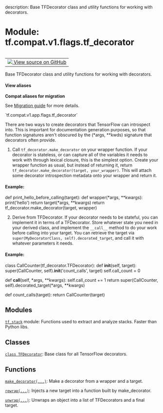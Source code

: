description: Base TFDecorator class and utility functions for working with decorators.

<div itemscope itemtype="http://developers.google.com/ReferenceObject">
<meta itemprop="name" content="tf.compat.v1.flags.tf_decorator" />
<meta itemprop="path" content="Stable" />
</div>

# Module: tf.compat.v1.flags.tf_decorator

<!-- Insert buttons and diff -->

<table class="tfo-notebook-buttons tfo-api nocontent" align="left">
<td>
  <a target="_blank" href="https://github.com/tensorflow/tensorflow/blob/r2.3/tensorflow/python/util/tf_decorator.py">
    <img src="https://www.tensorflow.org/images/GitHub-Mark-32px.png" />
    View source on GitHub
  </a>
</td>
</table>



Base TFDecorator class and utility functions for working with decorators.

<section class="expandable">
  <h4 class="showalways">View aliases</h4>
  <p>
<b>Compat aliases for migration</b>
<p>See
<a href="https://www.tensorflow.org/guide/migrate">Migration guide</a> for
more details.</p>
<p>`tf.compat.v1.app.flags.tf_decorator`</p>
</p>
</section>


There are two ways to create decorators that TensorFlow can introspect into.
This is important for documentation generation purposes, so that function
signatures aren't obscured by the (*args, **kwds) signature that decorators
often provide.

1. Call `tf_decorator.make_decorator` on your wrapper function. If your
decorator is stateless, or can capture all of the variables it needs to work
with through lexical closure, this is the simplest option. Create your wrapper
function as usual, but instead of returning it, return
`tf_decorator.make_decorator(target, your_wrapper)`. This will attach some
decorator introspection metadata onto your wrapper and return it.

#### Example:


def print_hello_before_calling(target):
  def wrapper(*args, **kwargs):
    print('hello')
    return target(*args, **kwargs)
  return tf_decorator.make_decorator(target, wrapper)


2. Derive from TFDecorator. If your decorator needs to be stateful, you can
implement it in terms of a TFDecorator. Store whatever state you need in your
derived class, and implement the `__call__` method to do your work before
calling into your target. You can retrieve the target via
`super(MyDecoratorClass, self).decorated_target`, and call it with whatever
parameters it needs.

#### Example:


class CallCounter(tf_decorator.TFDecorator):
  def __init__(self, target):
    super(CallCounter, self).__init__('count_calls', target)
    self.call_count = 0

  def __call__(self, *args, **kwargs):
    self.call_count += 1
    return super(CallCounter, self).decorated_target(*args, **kwargs)

def count_calls(target):
  return CallCounter(target)


## Modules

[`tf_stack`](../../../../tf/compat/v1/flags/tf_decorator/tf_stack.md) module: Functions used to extract and analyze stacks.  Faster than Python libs.

## Classes

[`class TFDecorator`](../../../../tf/compat/v1/flags/tf_decorator/TFDecorator.md): Base class for all TensorFlow decorators.

## Functions

[`make_decorator(...)`](../../../../tf/compat/v1/flags/tf_decorator/make_decorator.md): Make a decorator from a wrapper and a target.

[`rewrap(...)`](../../../../tf/compat/v1/flags/tf_decorator/rewrap.md): Injects a new target into a function built by make_decorator.

[`unwrap(...)`](../../../../tf/compat/v1/flags/tf_decorator/unwrap.md): Unwraps an object into a list of TFDecorators and a final target.

